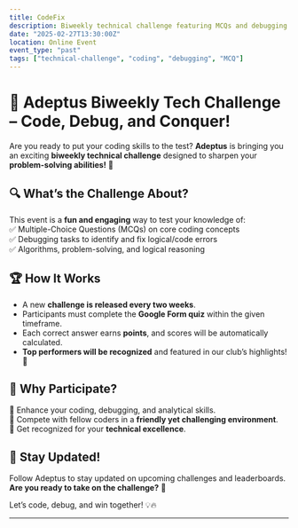 ```yaml
---
title: CodeFix 
description: Biweekly technical challenge featuring MCQs and debugging tasks to test problem-solving skills.
date: "2025-02-27T13:30:00Z"  
location: Online Event
event_type: "past"  
tags: ["technical-challenge", "coding", "debugging", "MCQ"]  
---
```


# 🚀 Adeptus Biweekly Tech Challenge – Code, Debug, and Conquer!  

Are you ready to put your coding skills to the test? **Adeptus** is bringing you an exciting **biweekly technical challenge** designed to sharpen your **problem-solving abilities!** 🎯  

## 🔍 What’s the Challenge About?  
This event is a **fun and engaging** way to test your knowledge of:  
✅ Multiple-Choice Questions (MCQs) on core coding concepts  
✅ Debugging tasks to identify and fix logical/code errors  
✅ Algorithms, problem-solving, and logical reasoning  

## 🏆 How It Works  
- A new **challenge is released every two weeks**.  
- Participants must complete the **Google Form quiz** within the given timeframe.  
- Each correct answer earns **points**, and scores will be automatically calculated.  
- **Top performers will be recognized** and featured in our club’s highlights! 🌟  

## 🎯 Why Participate?  
🔹 Enhance your coding, debugging, and analytical skills.  
🔹 Compete with fellow coders in a **friendly yet challenging environment**.  
🔹 Get recognized for your **technical excellence**.  

## 📅 Stay Updated!  
Follow Adeptus to stay updated on upcoming challenges and leaderboards.  
**Are you ready to take on the challenge?** 🚀  

Let’s code, debug, and win together! 💡🔥  

---
